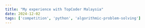 ```yaml
---
title: "My experience with TopCoder Malaysia"
date: 2024-12-02
tags: ['competition', 'python', 'algorithmic-problem-solving']
---
```


